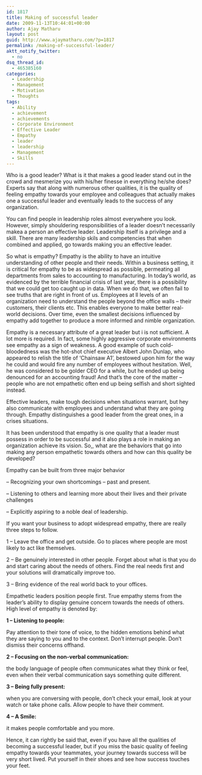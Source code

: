 ```yaml
---
id: 1817
title: Making of successful leader
date: 2009-11-13T10:44:01+00:00
author: Ajay Matharu
layout: post
guid: http://www.ajaymatharu.com/?p=1817
permalink: /making-of-successful-leader/
aktt_notify_twitter:
  - no
dsq_thread_id:
  - 465385160
categories:
  - Leadership
  - Management
  - Motivation
  - Thoughts
tags:
  - Ability
  - achievement
  - achievements
  - Corporate Environment
  - Effective Leader
  - Empathy
  - leader
  - leadership
  - Management
  - Skills
---
```

Who is a good leader? What is it that makes a good leader stand out in the crowd and mesmerize you with his/her finesse in everything he/she does? Experts say that along with numerous other qualities, it is the quality of feeling empathy towards your employee and colleagues that actually makes one a successful leader and eventually leads to the success of any organization.

You can find people in leadership roles almost everywhere you look. However, simply shouldering responsibilities of a leader doesn&#8217;t necessarily makea a person an effective leader. Leadership itself is a privilege and a skill. There are many leadership skils and competencies that when combined and applied, go towards making you an effective leader.

So what is empathy? Empathy is the ability to have an intuitive understanding of other people and their needs. Within a business setting, it is critical for empathy to be as widespread as possible, permeating all departments from sales to accounting to manufacturing. In today&#8217;s world, as evidenced by the terrible financial crisis of last year, there is a possibility that we could get too caught up in data. When we do that, we often fail to see truths that are right in front of us. Employees at ll levels of an organization need to understand the people beyond the office walls &#8211; their customers, their clients etc. This enables everyone to make better real-world decisions. Over time, even the smallest decisions influenced by empathy add together to produce a more informed and nimble organization.

Empathy is a necessary attribute of a great leader but i is not sufficient. A lot more is required. In fact, some highly aggressive corporate environments see empathy as a sign of weakness. A good example of such cold-bloodedness was the hot-shot chief executive Albert John Dunlap, who appeared to relish the title of &#8216;Chainsaw A1&#8217;, bestowed upon him for the way he could and would fire any number of employees without hesitation. Well, he was considered to be golder CEO for a while, but he ended up being denounced for an accounting fraud! And that&#8217;s the core of the matter &#8211; people who are not empathetic often end up being selfish and short sighted instead.

Effective leaders, make tough decisions when situations warrant, but hey also communicate with employees and understand what they are going through. Empathy distinguishes a good leader from the great ones, in a crises situations.

It has been understood that empathy is one quality that a leader must possess in order to be successful and it also plays a role in making an organization achieve its vision. So,, what are the behaviors that go into making any person empathetic towards others and how can this quality be developed?

Empathy can be built from three major behavior
  
&#8211; Recognizing your own shortcomings &#8211; past and present.
  
&#8211; Listening to others and learning more about their lives and their private challenges
  
&#8211; Explicitly aspiring to a noble deal of leadership.

If you want your business to adopt widespread empathy, there are really three steps to follow.
  
1 &#8211; Leave the office and get outside. Go to places where people are most likely to act like themselves.
  
2 &#8211; Be genuinely interested in other people. Forget about what is that you do and start caring about the needs of others. Find the real needs first and your solutions will dramatically improve too.
  
3 &#8211; Bring evidence of the real world back to your offices.

Empathetic leaders position people first. True empathy stems from the leader&#8217;s ability to display genuine concern towards the needs of others. High level of empathy is denoted by:
  
**1 &#8211; Listening to people:**
  
Pay attention to their tone of voice, to the hidden emotions behind what they are saying to you and to the context. Don&#8217;t interrupt people. Don&#8217;t dismiss their concerns offhand.

**2 &#8211; Focusing on the non-verbal communication:**
  
the body language of people often communicates what they think or feel, even when their verbal communication says something quite different.

**3 &#8211; Being fully present:**
  
when you are conversing with people, don&#8217;t check your email, look at your watch or take phone calls. Allow people to have their comment.

**4 &#8211; A Smile:**
  
it makes people comfortable and you more.

Hence, it can rightly be said that, even if you have all the qualities of becoming a successful leader, but if you miss the basic quality of feeling empathy towards your teammates, your journey towards success will be very short lived. Put yourself in their shoes and see how success touches your feet.